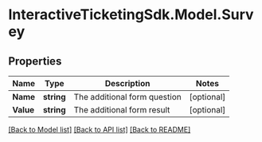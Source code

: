 # InteractiveTicketingSdk.Model.Survey
## Properties

Name | Type | Description | Notes
------------ | ------------- | ------------- | -------------
**Name** | **string** | The additional form question | [optional] 
**Value** | **string** | The additional form result | [optional] 

[[Back to Model list]](../README.md#documentation-for-models) [[Back to API list]](../README.md#documentation-for-api-endpoints) [[Back to README]](../README.md)

